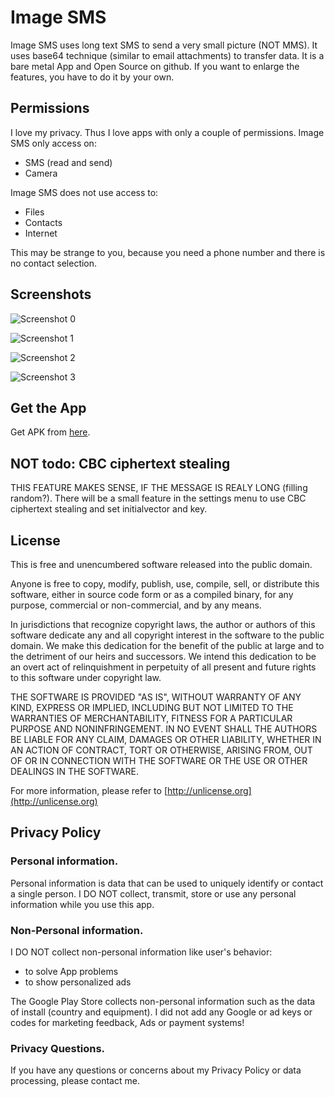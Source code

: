 # Image SMS

Image SMS uses long text SMS to send a very small picture (NOT MMS). It uses
base64 technique (similar to email attachments) to transfer data. It is
a bare metal App and Open Source on github. If you
want to enlarge the features, you have to do it by your own.

## Permissions

I love my privacy. Thus I love apps with only a couple of permissions. Image SMS only access on:

- SMS (read and send)
- Camera

Image SMS does not use access to:

- Files
- Contacts
- Internet

This may be strange to you, because you need a phone number and there is no contact selection.

## Screenshots

![Screenshot 0](img/picture0.jpg)

![Screenshot 1](img/picture1.jpg)

![Screenshot 2](img/picture2.jpg)

![Screenshot 3](img/picture3.jpg)

## Get the App

Get APK from [here](https://raw.githubusercontent.com/no-go/ImageSms/master/app/release/click.dummer.imagesms.apk).

## NOT todo: CBC ciphertext stealing

THIS FEATURE MAKES SENSE, IF THE MESSAGE IS REALY LONG (filling random?).
There will be a small feature in the settings menu to use CBC ciphertext stealing and set initialvector and key.

## License

This is free and unencumbered software released into the public domain.

Anyone is free to copy, modify, publish, use, compile, sell, or distribute this 
software, either in source code form or as a compiled binary, for any purpose, 
commercial or non-commercial, and by any means.

In jurisdictions that recognize copyright laws, the author or authors of this software 
dedicate any and all copyright interest in the software to the public domain. We make 
this dedication for the benefit of the public at large and to the detriment of our 
heirs and successors. We intend this dedication to be an overt act of relinquishment 
in perpetuity of all present and future rights to this software under copyright law.

THE SOFTWARE IS PROVIDED "AS IS", WITHOUT WARRANTY OF ANY KIND, EXPRESS OR IMPLIED, 
INCLUDING BUT NOT LIMITED TO THE WARRANTIES OF MERCHANTABILITY, FITNESS FOR A PARTICULAR 
PURPOSE AND NONINFRINGEMENT. IN NO EVENT SHALL THE AUTHORS BE LIABLE FOR ANY CLAIM, 
DAMAGES OR OTHER LIABILITY, WHETHER IN AN ACTION OF CONTRACT, TORT OR OTHERWISE, 
ARISING FROM, OUT OF OR IN CONNECTION WITH THE SOFTWARE OR THE USE OR OTHER 
DEALINGS IN THE SOFTWARE.

For more information, please refer to [http://unlicense.org](http://unlicense.org)

## Privacy Policy

### Personal information.

Personal information is data that can be used to uniquely identify or contact a
single person. I DO NOT collect, transmit, store or use any personal information while you use this app.

### Non-Personal information.

I DO NOT collect non-personal information like user's behavior:

 -  to solve App problems
 -  to show personalized ads

The Google Play Store collects non-personal information such as the data of install (country and equipment).
I did not add any Google or ad keys or codes for marketing feedback, Ads or payment systems!

### Privacy Questions.

If you have any questions or concerns about my Privacy Policy or data processing, please contact me.
